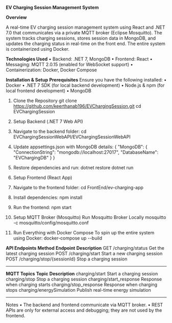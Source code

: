 **EV Charging Session Management System**

**Overview**

A real-time EV charging session management system using React and .NET 7.0 that communicates via a private MQTT broker (Eclipse Mosquitto). The system tracks charging sessions, stores session data in MongoDB, and updates the charging status in real-time on the front end. The entire system is containerized using Docker.

**Technologies Used**
•	Backend: .NET 7, MongoDB
•	Frontend: React
•	Messaging: MQTT 2.0.15 (enabled for WebSocket support)
•	Containerization: Docker, Docker Compose

**Installation & Setup**
**Prerequisites**
Ensure you have the following installed:
•	Docker
•	.NET 7 SDK (for local backend development)
•	Node.js & npm (for local frontend development)
•	MongoDB 

1. Clone the Repository
  git clone https://github.com/keerthanab196/EVChargingSession.git
  cd EVChargingSession
2. Setup Backend (.NET 7 Web API)
  1.	Navigate to the backend folder:
      cd EVChargingSessionWebAPI/EVChargingSessionWebAPI
  2.	Update appsettings.json with MongoDB details:
      	{
  	    "MongoDB": {
        "ConnectionString": "mongodb://localhost:27017",
         "DatabaseName": "EVChargingDB"
           }
        }
  3.	Restore dependencies and run:
       dotnet restore
       dotnet run
3. Setup Frontend (React App)
  1.	Navigate to the frontend folder:
      cd FrontEnd/ev-charging-app
  2.	Install dependencies:
      npm install
  3.	Run the frontend:
      npm start
4. Setup MQTT Broker (Mosquitto)
     Run Mosquitto Broker Locally
     mosquitto -c mosquitto/config/mosquitto.conf
   
6. Run Everything with Docker Compose
To spin up the entire system using Docker:
docker-compose up --build

**API Endpoints**
**Method**	            **Endpoint**	                      **Description**
GET	                /charging/status	              Get the latest charging session
POST	              /charging/start	                Start a new charging session
POST	              /charging/stop/{sessionId}	    Stop a charging session
________________________________________
**MQTT Topics**
**Topic**	                      **Description**
charging/start	            Start a charging session
charging/stop	              Stop a charging session
charging/start_response	    Response when charging starts
charging/stop_response	    Response when charging stops
charging/energySimulation	  Publish real-time energy simulation
________________________________________
Notes
•	The backend and frontend communicate via MQTT broker.
•	REST APIs are only for external access and debugging; they are not used by the frontend.



